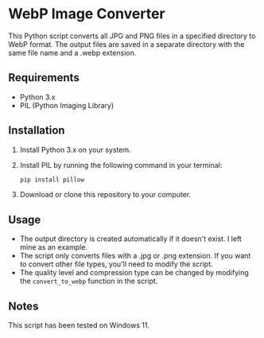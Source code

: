 # WebP Image Converter

This Python script converts all JPG and PNG files in a specified directory to WebP format. The output files are saved in a separate directory with the same file name and a .webp extension.

## Requirements

- Python 3.x
- PIL (Python Imaging Library)

## Installation

1. Install Python 3.x on your system.
2. Install PIL by running the following command in your terminal:

    ```bash
    pip install pillow
    ```

3. Download or clone this repository to your computer.

## Usage

- The output directory is created automatically if it doesn't exist. I left mine as an example.
- The script only converts files with a .jpg or .png extension. If you want to convert other file types, you'll need to modify the script.
- The quality level and compression type can be changed by modifying the `convert_to_webp` function in the script.

## Notes

This script has been tested on Windows 11.
